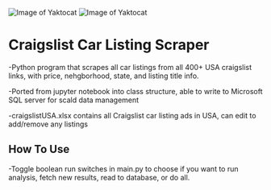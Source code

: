 
![Image of Yaktocat](https://cdn.iconscout.com/icon/free/png-256/craigslist-283553.png)
![Image of Yaktocat](https://freeiconshop.com/wp-content/uploads/edd/car-glyph-side-view.png)


# Craigslist Car Listing Scraper

-Python program that scrapes all car listings from all 400+ USA craigslist links, with price, nehgborhood, state, and listing title info.

-Ported from jupyter notebook into class structure, able to write to Microsoft SQL server for scald data management 

-craigslistUSA.xlsx contains all Craigslist car listing ads in USA, can edit to add/remove any listings

## How To Use
-Toggle boolean run switches in main.py to choose if you want to run analysis, fetch new results, read to database, or do all. 
